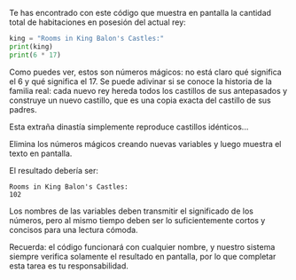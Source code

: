 
Te has encontrado con este código que muestra en pantalla la cantidad total de habitaciones en posesión del actual rey:

```python
king = "Rooms in King Balon's Castles:"
print(king)
print(6 * 17)
```

Como puedes ver, estos son números mágicos: no está claro qué significa el 6 y qué significa el 17. Se puede adivinar si se conoce la historia de la familia real: cada nuevo rey hereda todos los castillos de sus antepasados y construye un nuevo castillo, que es una copia exacta del castillo de sus padres.

Esta extraña dinastía simplemente reproduce castillos idénticos...

Elimina los números mágicos creando nuevas variables y luego muestra el texto en pantalla.

El resultado debería ser:

```text
Rooms in King Balon's Castles:
102
```

Los nombres de las variables deben transmitir el significado de los números, pero al mismo tiempo deben ser lo suficientemente cortos y concisos para una lectura cómoda.

Recuerda: el código funcionará con cualquier nombre, y nuestro sistema siempre verifica solamente el resultado en pantalla, por lo que completar esta tarea es tu responsabilidad.
